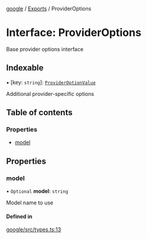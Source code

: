 <!-- 
 ⚠️  AUTO-GENERATED FILE - DO NOT EDIT MANUALLY
 This file is automatically generated by scripts/docs-generator.js
 To make changes, edit the source TypeScript files or update the generator script
-->

[google](../../) / [Exports](../modules) / ProviderOptions

# Interface: ProviderOptions

Base provider options interface

## Indexable

▪ [key: `string`]: [`ProviderOptionValue`](../modules#provideroptionvalue)

Additional provider-specific options

## Table of contents

### Properties

- [model](ProviderOptions#model)

## Properties

### model

• `Optional` **model**: `string`

Model name to use

#### Defined in

[google/src/types.ts:13](https://github.com/woojubb/robota/blob/a69b4da7c5c53be6f90be7c6508928a6d39cf60b/packages/google/src/types.ts#L13)
